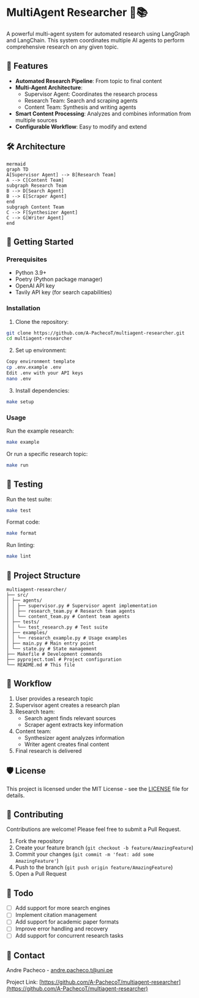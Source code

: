 # MultiAgent Researcher 🤖📚

A powerful multi-agent system for automated research using LangGraph and LangChain. This system coordinates multiple AI agents to perform comprehensive research on any given topic.

## 🌟 Features

- **Automated Research Pipeline**: From topic to final content
- **Multi-Agent Architecture**:
  - Supervisor Agent: Coordinates the research process
  - Research Team: Search and scraping agents
  - Content Team: Synthesis and writing agents
- **Smart Content Processing**: Analyzes and combines information from multiple sources
- **Configurable Workflow**: Easy to modify and extend

## 🛠️ Architecture
```
mermaid
graph TD
A[Supervisor Agent] --> B[Research Team]
A --> C[Content Team]
subgraph Research Team
B --> D[Search Agent]
B --> E[Scraper Agent]
end
subgraph Content Team
C --> F[Synthesizer Agent]
C --> G[Writer Agent]
end
```

## 🚀 Getting Started

### Prerequisites

- Python 3.9+
- Poetry (Python package manager)
- OpenAI API key
- Tavily API key (for search capabilities)

### Installation

1. Clone the repository:
```bash
git clone https://github.com/A-PachecoT/multiagent-researcher.git
cd multiagent-researcher
```

2. Set up environment:
```bash
Copy environment template
cp .env.example .env
Edit .env with your API keys
nano .env
```

3. Install dependencies:
```bash
make setup
```

### Usage

Run the example research:
```bash
make example
```

Or run a specific research topic:
```bash
make run
```

## 🧪 Testing

Run the test suite:
```bash
make test
```

Format code:
```bash
make format
```

Run linting:
```bash
make lint
```

## 📁 Project Structure
```
multiagent-researcher/
├── src/
│ ├── agents/
│ │ ├── supervisor.py # Supervisor agent implementation
│ │ ├── research_team.py # Research team agents
│ │ └── content_team.py # Content team agents
│ ├── tests/
│ │ └── test_research.py # Test suite
│ ├── examples/
│ │ └── research_example.py # Usage examples
│ ├── main.py # Main entry point
│ └── state.py # State management
├── Makefile # Development commands
├── pyproject.toml # Project configuration
└── README.md # This file
```

## 🔄 Workflow

1. User provides a research topic
2. Supervisor agent creates a research plan
3. Research team:
   - Search agent finds relevant sources
   - Scraper agent extracts key information
4. Content team:
   - Synthesizer agent analyzes information
   - Writer agent creates final content
5. Final research is delivered

## 🛡️ License

This project is licensed under the MIT License - see the [LICENSE](LICENSE) file for details.

## 🤝 Contributing

Contributions are welcome! Please feel free to submit a Pull Request.

1. Fork the repository
2. Create your feature branch (`git checkout -b feature/AmazingFeature`)
3. Commit your changes (`git commit -m 'feat: add some AmazingFeature'`)
4. Push to the branch (`git push origin feature/AmazingFeature`)
5. Open a Pull Request

## 📝 Todo

- [ ] Add support for more search engines
- [ ] Implement citation management
- [ ] Add support for academic paper formats
- [ ] Improve error handling and recovery
- [ ] Add support for concurrent research tasks

## 📧 Contact

Andre Pacheco - andre.pacheco.t@uni.pe

Project Link: [https://github.com/A-PachecoT/multiagent-researcher](https://github.com/A-PachecoT/multiagent-researcher)
